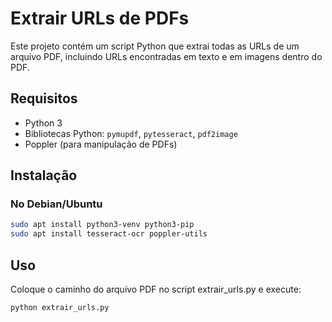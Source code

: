 # Extrair URLs de PDFs

Este projeto contém um script Python que extrai todas as URLs de um arquivo PDF, incluindo URLs encontradas em texto e em imagens dentro do PDF.

## Requisitos

- Python 3
- Bibliotecas Python: `pymupdf`, `pytesseract`, `pdf2image`
- Poppler (para manipulação de PDFs)

## Instalação

### No Debian/Ubuntu

```bash
sudo apt install python3-venv python3-pip
sudo apt install tesseract-ocr poppler-utils
````

## Uso

Coloque o caminho do arquivo PDF no script extrair_urls.py e execute:

```bash
python extrair_urls.py
````
